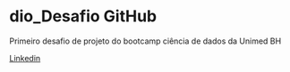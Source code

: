 # dio_Desafio GitHub
Primeiro desafio de projeto do bootcamp ciência de dados da Unimed BH



[Linkedin](https://www.linkedin.com/in/guilherme-de-andrade-35243b15b/)
